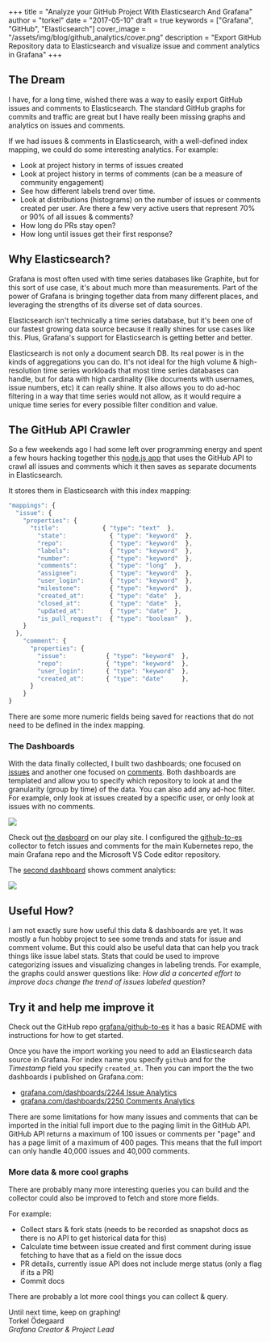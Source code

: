 +++
title = "Analyze your GitHub Project With Elasticsearch And Grafana"
author = "torkel"
date = "2017-05-10"
draft = true
keywords = ["Grafana", "GitHub", "Elasticsearch"]
cover_image = "/assets/img/blog/github_analytics/cover.png"
description = "Export GitHub Repository data to Elasticsearch and visualize issue and comment analytics in Grafana"
+++

## The Dream

I have, for a long time, wished there was a way to easily export GitHub issues and comments to
Elasticsearch. The standard GitHub graphs for commits and traffic are great but I have
really been missing graphs and analytics on issues and comments.

If we had issues & comments in Elasticsearch, with a well-defined index mapping, we could do some
interesting analytics. For example:

- Look at project history in terms of issues created
- Look at project history in terms of comments (can be a measure of community engagement)
- See how different labels trend over time.
- Look at distributions (histograms) on the number of issues or comments created per user. Are there a few very active users that represent 70% or 90% of all issues & comments?
- How long do PRs stay open?
- How long until issues get their first response?

## Why Elasticsearch?

Grafana is most often used with time series databases like Graphite, but for this sort of use case,
it's about much more than measurements. Part of the power of Grafana is bringing together data from
many different places, and leveraging the strengths of its diverse set of data sources.

Elasticsearch isn't technically a time series database, but it's been one of our fastest growing data source
because it really shines for use cases like this. Plus, Grafana's support for Elasticsearch is getting
better and better.

Elasticsearch is not only a document search DB. Its real power is in the kinds of aggregations you can do. It's not ideal
for the high volume & high-resolution time series workloads that most time series databases can handle, but for
data with high cardinality (like documents with usernames, issue numbers, etc) it can really shine. It also allows
you to do ad-hoc filtering in a way that time series would not allow, as it would require a unique time series
for every possible filter condition and value.

## The GitHub API Crawler

So a few weekends ago I had some left over programming energy and spent a few hours hacking together
this [node.js app](https://github.com/grafana/github-to-es) that uses the GitHub API to crawl all issues and comments which it
then saves as separate documents in Elasticsearch.

It stores them in Elasticsearch with this index mapping:
```javascript
"mappings": {
  "issue": {
    "properties": {
      "title":            { "type": "text"  },
        "state":            { "type": "keyword"  },
        "repo":             { "type": "keyword"  },
        "labels":           { "type": "keyword"  },
        "number":           { "type": "keyword"  },
        "comments":         { "type": "long"  },
        "assignee":         { "type": "keyword"  },
        "user_login":       { "type": "keyword"  },
        "milestone":        { "type": "keyword"  },
        "created_at":       { "type": "date"  },
        "closed_at":        { "type": "date"  },
        "updated_at":       { "type": "date"  },
        "is_pull_request":  { "type": "boolean"  },
    }
  },
    "comment": {
      "properties": {
        "issue":           { "type": "keyword"  },
        "repo":            { "type": "keyword"  },
        "user_login":      { "type": "keyword"  },
        "created_at":      { "type": "date"     },
      }
    }
}
```

There are some more numeric fields being saved for reactions that do not need to be defined
in the index mapping.

### The Dashboards

With the data finally collected, I built two dashboards; one focused on [issues](http://play.grafana.org/dashboard/db/github-repo-trends-issues) and another one
focused on [comments](http://play.grafana.org/dashboard/db/github-repo-trends-comments). Both dashboards are templated and allow you to specify which repository
to look at and the granularity (group by time) of the data. You can also add any ad-hoc filter. For example,
only look at issues created by a specific user, or only look at issues with no comments.

![](/assets/img/blog/github_analytics/issue_trends.png)

Check out [the dasboard](http://play.grafana.org/dashboard/db/github-repo-trends-issues) on our play site. I configured the
[github-to-es](https://github.com/grafana/github-to-es) collector to fetch issues and comments for the main Kubernetes repo, the
main Grafana repo and the Microsoft VS Code editor repository.

The [second dashboard](http://play.grafana.org/dashboard/db/github-repo-trends-comments) shows comment analytics:

![](/assets/img/blog/github_analytics/comment_trends.png)

## Useful How?

I am not exactly sure how useful this data & dashboards are yet. It was mostly a fun hobby project to see some trends and stats
for issue and comment volume. But this could also be useful data that can help you track things like issue label stats. Stats that could
be used to improve categorizing issues and visualizing changes in labeling trends. For example, the graphs could answer questions like:
*How did a concerted effort to improve docs change the trend of issues labeled question*?

## Try it and help me improve it

Check out the GitHub repo [grafana/github-to-es](https://github.com/grafana/github-to-es) it has a basic README with instructions
for how to get started.

Once you have the import working you need to add an Elasticsearch data source in Grafana. For index name you specify `github`
and for the *Timestamp* field you specify `created_at`. Then you can import the the two dashboards i published on Grafana.com:

- [grafana.com/dashboards/2244 Issue Analytics](https://grafana.com/dashboards/2244)
- [grafana.com/dashboards/2250 Comments Analytics](https://grafana.com/dashboards/2250)

There are some limitations for how many issues and comments that can be imported in the initial full import due to the paging limit
in the GitHub API. GitHub API returns a maximum of 100 issues or comments per "page" and has a page limit of a maximum of 400 pages. This
means that the full import can only handle 40,000 issues and 40,000 comments.

### More data & more cool graphs

There are probably many more interesting queries you can build and the collector could also be improved to fetch and store more fields.

For example:

- Collect stars & fork stats (needs to be recorded as snapshot docs as there is no API to get historical data for this)
- Calculate time between issue created and first comment during issue fetching to have that as a field on the issue docs
- PR details, currently issue API does not include merge status (only a flag if its a PR)
- Commit docs

There are probably a lot more cool things you can collect & query.

Until next time, keep on graphing!<br>
Torkel Ödegaard<br>
*Grafana Creator & Project Lead<br>*
